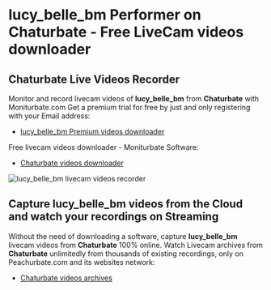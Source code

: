 # lucy_belle_bm Performer on Chaturbate - Free LiveCam videos downloader

## Chaturbate Live Videos Recorder

Monitor and record livecam videos of **lucy_belle_bm** from **Chaturbate** with Moniturbate.com
Get a premium trial for free by just and only registering with your Email address:
* [lucy_belle_bm Premium videos downloader](https://moniturbate.com/request-demo-licence-key.html)

Free livecam videos downloader - Moniturbate Software:
* [Chaturbate videos downloader](https://moniturbate.com/moniturbate-download-software.html)

![lucy_belle_bm livecam videos recorder](https://peachurnet.com/templates/moniturbate-software.png)


## Capture lucy_belle_bm videos from the Cloud and watch your recordings on Streaming

Without the need of downloading a software, capture **lucy_belle_bm** livecam videos from **Chaturbate** 100% online.
Watch Livecam archives from **Chaturbate** unlimitedly from thousands of existing recordings, only on Peachurbate.com and its websites network:
* [Chaturbate videos archives](https://peachurnet.com/)
